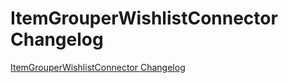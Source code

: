 # ItemGrouperWishlistConnector Changelog

[ItemGrouperWishlistConnector Changelog](https://github.com/spryker/ItemGrouperWishlistConnector/releases)
